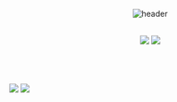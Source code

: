 <div align="center">
  
  ![header](https://capsule-render.vercel.app/api?type=Waving&text=Nakyung_Ahn&desc=developdesigner&color=0:fcdeee,50:fcdeee&fontColor=ffffff&fontSize=80&height=180)
  
  <br />
  <a href="https://github.com/Ahnnakyung"><img src="https://img.shields.io/badge/github-181717?style=for-the-badge&logo=github&logoColor=white"></a>
  <img src="https://img.shields.io/badge/React-fcdeee?style=flat-square&logo=React&logoColor=white"/>
</div>

<br />
  <br />
  <br />
  <br />
  <a href="https://instagram.com/ahnnakyung?igshid=MmIzYWVlNDQ5Yg=="></a>
  <img src="https://i.postimg.cc/qBnJ2k1D/image.jpg">
  <img src="https://i.postimg.cc/6QSRSWJ4/image.jpg">
